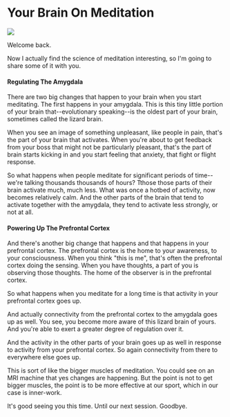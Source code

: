 # Your Brain On Meditation
![](https://d235962hz41e70.cloudfront.net/brain.png)

Welcome back. 

Now I actually find the science of meditation interesting, so I'm going to share some of it with you. 

#### Regulating The Amygdala
There are two big changes that happen to your brain when you start meditating. The first happens in your amygdala. This is this tiny little portion of your brain that--evolutionary speaking--is the oldest part of your brain, sometimes called the lizard brain. 

When you see an image of something unpleasant, like people in pain, that's the part of your brain that activates. When you're about to get feedback from your boss that might not be particularly pleasant, that's the part of brain starts kicking in and you start feeling that anxiety, that fight or flight response. 

So what happens when people meditate for significant periods of time--we're talking thousands thousands of hours? Tthose those parts of their brain activate much, much less. What was once a hotbed of activity, now becomes relatively calm. And the other parts of the brain that tend to activate together with the amygdala, they tend to activate less strongly, or not at all.  

#### Powering Up The Prefrontal Cortex
And there's another big change that happens and that happens in your prefrontal cortex. The prefrontal cortex is the home to your awareness, to your consciousness. When you think "this is me", that's often the prefrontal cortex doing the sensing. When you have thoughts, a part of you is observing those thoughts. The home of the observer is in the prefrontal cortex. 

So what happens when you meditate for a long time is that activity in your prefrontal cortex goes up. 

And actually connectivity from the prefrontal cortex to the amygdala goes up as well. You see, you become more aware of this lizard brain of yours. And you're able to exert a greater degree of regulation over it. 

And the activity in the other parts of your brain goes up as well in response to activity from your prefrontal cortex. So again connectivity from there to everywhere else goes up. 

This is sort of like the bigger muscles of meditation. You could see on an MRI machine that yes changes are happening. But the point is not to get bigger muscles, the point is to be more effective at our sport, which in our case is inner-work.

It's good seeing you this time. Until our next session. Goodbye.